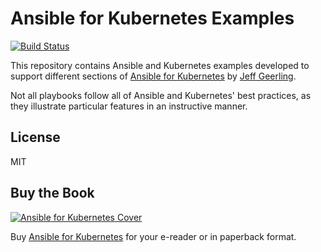 # Ansible for Kubernetes Examples

[![Build Status](https://travis-ci.org/geerlingguy/ansible-for-kubernetes.svg?branch=master)](https://travis-ci.org/geerlingguy/ansible-for-kubernetes)

This repository contains Ansible and Kubernetes examples developed to support different sections of [Ansible for Kubernetes](https://www.ansibleforkubernetes.com/) by [Jeff Geerling](https://www.jeffgeerling.com/).

Not all playbooks follow all of Ansible and Kubernetes' best practices, as they illustrate particular features in an instructive manner.

## License

MIT

## Buy the Book

[![Ansible for Kubernetes Cover](https://s3.amazonaws.com/titlepages.leanpub.com/ansible-for-kubernetes/medium)](https://www.ansibleforkubernetes.com/)

Buy [Ansible for Kubernetes](https://www.ansibleforkubernetes.com/) for your e-reader or in paperback format.
